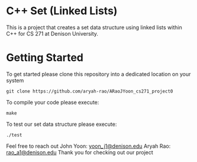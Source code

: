 # C++ Set (Linked Lists)
This is a project that creates a set data structure using linked lists within C++ for CS 271 at Denison University.

# Getting Started
To get started please clone this repository into a dedicated location on your system

``git clone https://github.com/aryah-rao/ARaoJYoon_cs271_project0``

To compile your code please execute:

``make``

To test our set data structure please execute:

``./test``

Feel free to reach out
John Yoon: yoon_j1@denison.edu
Aryah Rao: rao_a1@denison.edu
Thank you for checking out our project